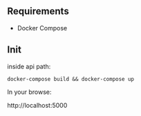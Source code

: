 ## Requirements
* Docker Compose

## Init
inside api path:

`docker-compose build && docker-compose up `

In your browse:

http://localhost:5000